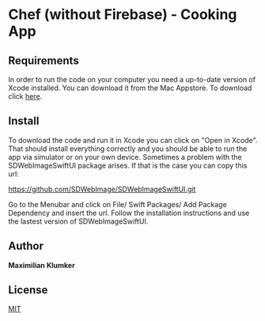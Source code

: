 # Chef (without Firebase) - Cooking App

## Requirements
In order to run the code on your computer you need a up-to-date version of Xcode installed. You can download it from the Mac Appstore.
To download click [here](https://apps.apple.com/us/app/xcode/id497799835?mt=12).

## Install
To download the code and run it in Xcode you can click on "Open in Xcode". That should install everything correctly and you should be able to run the app via simulator or on your own device.
Sometimes a problem with the SDWebImageSwiftUI package arises. If that is the case you can copy this url:

https://github.com/SDWebImage/SDWebImageSwiftUI.git

Go to the Menubar and click on File/ Swift Packages/ Add Package Dependency and insert the url. Follow the installation instructions and use the lastest version of SDWebImageSwiftUI.

## Author
**Maximilian Klumker**

## License
[MIT](https://choosealicense.com/licenses/mit/)
